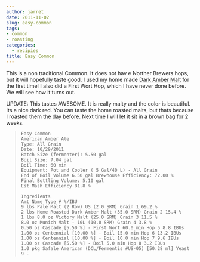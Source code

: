 ```yaml
---
author: jarret
date: 2011-11-02
slug: easy-common
tags:
- common
- roasting
categories:
  - recipies
title: Easy Common
---
```


This is a non traditional Common. It does not hav e Norther Brewers
hops, but it will hopefully taste good. I used my home made [Dark Amber
Malt][] for the first time! I also did a First Wort Hop, which I have
never done before. We will see how it turns out.


UPDATE: This tastes AWESOME. It is really malty and the color is
beautiful. Its a nice dark red. You can taste the home roasted malts,
but thats because I roasted them the day before. Next time I will let it
sit in a brown bag for 2 weeks.


>     Easy Common
>     American Amber Ale
>     Type: All Grain
>     Date: 10/29/2011
>     Batch Size (fermenter): 5.50 gal
>     Boil Size: 7.04 gal
>     Boil Time: 60 min
>     Equipment: Pot and Cooler ( 5 Gal/40 L) - All Grain
>     End of Boil Volume 6.50 gal Brewhouse Efficiency: 72.00 %
>     Final Bottling Volume: 5.10 gal
>     Est Mash Efficiency 81.8 % 
>
>     Ingredients
>     Amt Name Type # %/IBU
>     9 lbs Pale Malt (2 Row) US (2.0 SRM) Grain 1 69.2 %
>     2 lbs Home Roasted Dark Amber Malt (35.0 SRM) Grain 2 15.4 %
>     1 lbs 8.0 oz Victory Malt (25.0 SRM) Grain 3 11.5 %
>     8.0 oz Munich Malt - 10L (10.0 SRM) Grain 4 3.8 %
>     0.50 oz Cascade [5.50 %] - First Wort 60.0 min Hop 5 8.8 IBUs
>     1.00 oz Centennial [10.00 %] - Boil 15.0 min Hop 6 13.2 IBUs
>     1.00 oz Centennial [10.00 %] - Boil 10.0 min Hop 7 9.6 IBUs
>     1.00 oz Cascade [5.50 %] - Boil 5.0 min Hop 8 3.2 IBUs
>     1.0 pkg Safale American (DCL/Fermentis #US-05) [50.28 ml] Yeast 9 -

  [Dark Amber Malt]: http://beer.twenty.ga/roasting/dark-amber-malt/
    "Dark Amber Malt"
